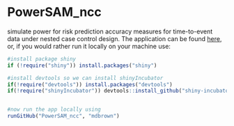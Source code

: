 PowerSAM_ncc
==============

simulate power for risk prediction accuracy measures for time-to-event data under nested case control design. 
The application can be found [here](http://glimmer.rstudio.com/mdbrown/PowerSAM_ncc/), or, if you would rather run it locally on your machine use:

```r
#install package shiny
if (!require("shiny")) install.packages("shiny")

#install devtools so we can install shinyIncubator
if(!require("devtools")) install.packages("devtools")
if(!require("shinyIncubator")) devtools::install_github("shiny-incubator", "rstudio")


#now run the app locally using
runGitHub("PowerSAM_ncc", "mdbrown")


```